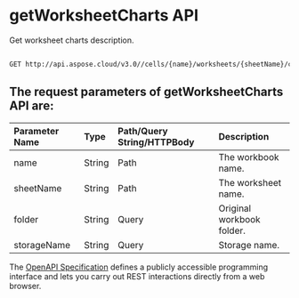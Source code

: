 # **getWorksheetCharts API**

Get worksheet charts description. 

```bash

GET http://api.aspose.cloud/v3.0//cells/{name}/worksheets/{sheetName}/charts

```

## The request parameters of **getWorksheetCharts** API are: 

| Parameter Name | Type | Path/Query String/HTTPBody | Description | 
| :- | :- | :- |:- | 
|name|String|Path|The workbook name.|
|sheetName|String|Path|The worksheet name.|
|folder|String|Query|Original workbook folder.|
|storageName|String|Query|Storage name.|


The [OpenAPI Specification](https://reference.aspose.cloud/cells/#/ChartsController/GetWorksheetCharts) defines a publicly accessible programming interface and lets you carry out REST interactions directly from a web browser.
